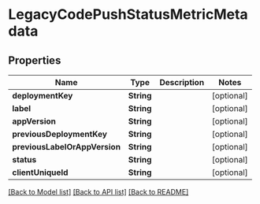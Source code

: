 # LegacyCodePushStatusMetricMetadata

## Properties
Name | Type | Description | Notes
------------ | ------------- | ------------- | -------------
**deploymentKey** | **String** |  | [optional] 
**label** | **String** |  | [optional] 
**appVersion** | **String** |  | [optional] 
**previousDeploymentKey** | **String** |  | [optional] 
**previousLabelOrAppVersion** | **String** |  | [optional] 
**status** | **String** |  | [optional] 
**clientUniqueId** | **String** |  | [optional] 

[[Back to Model list]](../README.md#documentation-for-models) [[Back to API list]](../README.md#documentation-for-api-endpoints) [[Back to README]](../README.md)


